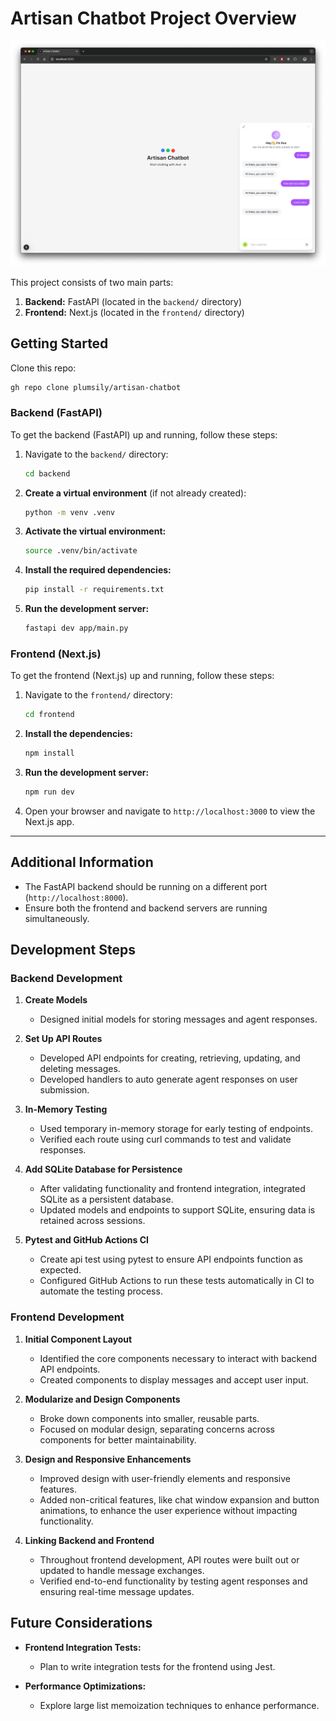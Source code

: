 # Artisan Chatbot Project Overview

![App Screenshot](./screenshots/screenshot.png)

This project consists of two main parts:

1. **Backend:** FastAPI (located in the `backend/` directory)
2. **Frontend:** Next.js (located in the `frontend/` directory)

## Getting Started

Clone this repo:

```bash
gh repo clone plumsily/artisan-chatbot
```

### Backend (FastAPI)

To get the backend (FastAPI) up and running, follow these steps:

1. Navigate to the `backend/` directory:

    ```bash
    cd backend
    ```

2. **Create a virtual environment** (if not already created):

    ```bash
    python -m venv .venv
    ```

3. **Activate the virtual environment:**

    ```bash
    source .venv/bin/activate
    ```

4. **Install the required dependencies:**

    ```bash
    pip install -r requirements.txt
    ```

5. **Run the development server:**

    ```bash
    fastapi dev app/main.py
    ```

### Frontend (Next.js)

To get the frontend (Next.js) up and running, follow these steps:

1. Navigate to the `frontend/` directory:

    ```bash
    cd frontend
    ```

2. **Install the dependencies:**

    ```bash
    npm install
    ```

3. **Run the development server:**

    ```bash
    npm run dev
    ```

4. Open your browser and navigate to `http://localhost:3000` to view the Next.js app.

---

## Additional Information

- The FastAPI backend should be running on a different port (`http://localhost:8000`).
- Ensure both the frontend and backend servers are running simultaneously.


## Development Steps

### Backend Development

1. **Create Models**

   - Designed initial models for storing messages and agent responses.

2. **Set Up API Routes**

   - Developed API endpoints for creating, retrieving, updating, and deleting messages.
   - Developed handlers to auto generate agent responses on user submission.

3. **In-Memory Testing**

   - Used temporary in-memory storage for early testing of endpoints.
   - Verified each route using curl commands to test and validate responses.

4. **Add SQLite Database for Persistence**

   - After validating functionality and frontend integration, integrated SQLite as a persistent database.
   - Updated models and endpoints to support SQLite, ensuring data is retained across sessions.

5. **Pytest and GitHub Actions CI**

   - Create api test using pytest to ensure API endpoints function as expected.
   - Configured GitHub Actions to run these tests automatically in CI to automate the testing process.

### Frontend Development

1. **Initial Component Layout**

   - Identified the core components necessary to interact with backend API endpoints.
   - Created components to display messages and accept user input.

2. **Modularize and Design Components**

   - Broke down components into smaller, reusable parts.
   - Focused on modular design, separating concerns across components for better maintainability.

3. **Design and Responsive Enhancements**

   - Improved design with user-friendly elements and responsive features.
   - Added non-critical features, like chat window expansion and button animations, to enhance the user experience without impacting functionality.

4. **Linking Backend and Frontend**

   - Throughout frontend development, API routes were built out or updated to handle message exchanges.
   - Verified end-to-end functionality by testing agent responses and ensuring real-time message updates.


## Future Considerations

- **Frontend Integration Tests:**
  - Plan to write integration tests for the frontend using Jest.

- **Performance Optimizations:**
  - Explore large list memoization techniques to enhance performance.

